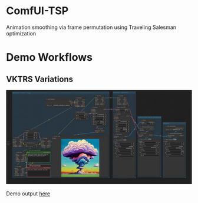 # ComfUI-TSP
Animation smoothing via frame permutation using Traveling Salesman optimization

# Demo Workflows

## VKTRS Variations

![](assets/vktrs-variations-clean.png)

Demo output [here](https://twitter.com/DigThatData/status/1741371329620951076)
